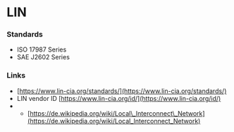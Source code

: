 # LIN

### Standards

* ISO 17987 Series
* SAE J2602 Series

### Links

* [https://www.lin-cia.org/standards/](https://www.lin-cia.org/standards/)
* LIN vendor ID [https://www.lin-cia.org/id/](https://www.lin-cia.org/id/)
* * [https://de.wikipedia.org/wiki/Local\_Interconnect\_Network](https://de.wikipedia.org/wiki/Local_Interconnect_Network)


